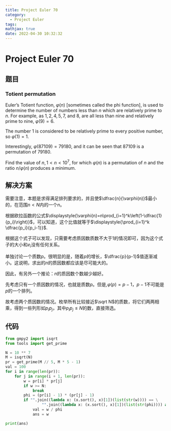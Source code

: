 ```yaml
---
title: Project Euler 70
category:
  - Project Euler
tags:
mathjax: true
date: 2022-04-30 10:32:32
---
```


<escape><!-- more --></escape>

# Project Euler 70

## 题目

### Totient permutation

Euler’s Totient function, $\varphi(n)$ [sometimes called the phi function], is used to determine the number of numbers less than $n$ which are relatively prime to $n$. For example, as $1, 2, 4, 5, 7,$ and $8$, are all less than nine and relatively prime to nine, $\varphi(9)=6$.

The number $1$ is considered to be relatively prime to every positive number, so $\varphi(1)=1$.

Interestingly, $\varphi(87109)=79180$, and it can be seen that $87109$ is a permutation of $79180$.

Find the value of $n, 1 < n < 10^7$, for which $\varphi(n)$ is a permutation of $n$ and the ratio $n/\varphi(n)$ produces a minimum.

## 解决方案

需要注意，本题是求得满足排列要求的，并且使$\dfrac{n}{\varphi(n)}$最小的，在范围$n<N$内的一个$n$。

根据欧拉函数的公式$\displaystyle{\varphi(n)=n\prod_{i=1}^k\left(1-\dfrac{1}{p_i}\right)}$，可以知道，这个比值就等于$\displaystyle{\prod_{i=1}^k \dfrac{p_i}{p_i-1}}$.

根据这个式子可以发现，只需要考虑质因数质数不大于$1$的情况即可，因为这个式子的大小和$e_i$没有任何关系。

单独讨论一个质数$p$。很明显的是，随着$p$的增长，$\dfrac{p}{p-1}$值逐渐减小。这说明，求出的$n$的质因数都应该是尽可能大的。

因此，有另外一个推论：$n$的质因数个数越少越好。

先考虑只有一个质因数的情况，也就是质数$p$。但是,$\varphi(p)=p-1$，$p-1$不可能是$p$的一个排列。

故考虑两个质因数的情况。枚举所有比较接近$\sqrt N$的质数，将它们两两相乘，得到一些列形如$p_ip_j$，其中$p_ip_j\leq N$的数，直接筛选。

## 代码

```py
from gmpy2 import isqrt
from tools import get_prime

N = 10 ** 7
M = isqrt(N)
pr = get_prime(M // 5, M * 5 - 1)
val = 100
for i in range(len(pr)):
    for j in range(i + 1, len(pr)):
        w = pr[i] * pr[j]
        if w >= N:
            break
        phi = (pr[i] - 1) * (pr[j] - 1)
        if "".join((lambda x: (x.sort(), x)[1])(list(str(w)))) == \
                "".join((lambda x: (x.sort(), x)[1])(list(str(phi)))) and w / phi < val:
            val = w / phi
            ans = w

print(ans)

```
